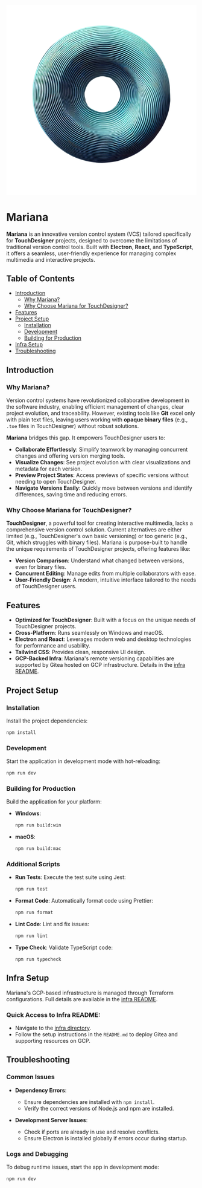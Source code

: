 ![MarianaLogo](resources/icon.png)

# Mariana

**Mariana** is an innovative version control system (VCS) tailored specifically for **TouchDesigner** projects, designed to overcome the limitations of traditional version control tools. Built with **Electron**, **React**, and **TypeScript**, it offers a seamless, user-friendly experience for managing complex multimedia and interactive projects.

## Table of Contents

- [Introduction](#introduction)
  - [Why Mariana?](#why-mariana)
  - [Why Choose Mariana for TouchDesigner?](#why-choose-mariana-for-touchdesigner)
- [Features](#features)
- [Project Setup](#project-setup)
    - [Installation](#installation)
    - [Development](#development)
    - [Building for Production](#building-for-production)
- [Infra Setup](#infra-setup)
- [Troubleshooting](#troubleshooting)

## Introduction

### Why Mariana?

Version control systems have revolutionized collaborative development in the software industry, enabling efficient management of changes, clear project evolution, and traceability. However, existing tools like **Git** excel only with plain text files, leaving users working with **opaque binary files** (e.g., `.toe` files in TouchDesigner) without robust solutions.

**Mariana** bridges this gap. It empowers TouchDesigner users to:
- **Collaborate Effortlessly**: Simplify teamwork by managing concurrent changes and offering version merging tools.
- **Visualize Changes**: See project evolution with clear visualizations and metadata for each version.
- **Preview Project States**: Access previews of specific versions without needing to open TouchDesigner.
- **Navigate Versions Easily**: Quickly move between versions and identify differences, saving time and reducing errors.

### Why Choose Mariana for TouchDesigner?

**TouchDesigner**, a powerful tool for creating interactive multimedia, lacks a comprehensive version control solution. Current alternatives are either limited (e.g., TouchDesigner's own basic versioning) or too generic (e.g., Git, which struggles with binary files). Mariana is purpose-built to handle the unique requirements of TouchDesigner projects, offering features like:
- **Version Comparison**: Understand what changed between versions, even for binary files.
- **Concurrent Editing**: Manage edits from multiple collaborators with ease.
- **User-Friendly Design**: A modern, intuitive interface tailored to the needs of TouchDesigner users.

## Features

- **Optimized for TouchDesigner**: Built with a focus on the unique needs of TouchDesigner projects.
- **Cross-Platform**: Runs seamlessly on Windows and macOS.
- **Electron and React**: Leverages modern web and desktop technologies for performance and usability.
- **Tailwind CSS**: Provides clean, responsive UI design.
- **GCP-Backed Infra**: Mariana's remote versioning capabilities are supported by Gitea hosted on GCP infrastructure. Details in the [infra README](infra/README.md).

## Project Setup

### Installation

Install the project dependencies:

```bash
npm install
```

### Development

Start the application in development mode with hot-reloading:

```bash
npm run dev
```

### Building for Production

Build the application for your platform:

- **Windows**:

  ```bash
  npm run build:win
  ```

- **macOS**:

  ```bash
  npm run build:mac
  ```

### Additional Scripts

- **Run Tests**: Execute the test suite using Jest:
  ```bash
  npm run test
  ```

- **Format Code**: Automatically format code using Prettier:
  ```bash
  npm run format
  ```

- **Lint Code**: Lint and fix issues:
  ```bash
  npm run lint
  ```

- **Type Check**: Validate TypeScript code:
  ```bash
  npm run typecheck
  ```

## Infra Setup

Mariana's GCP-based infrastructure is managed through Terraform configurations. Full details are available in the [infra README](infra/README.md).

### Quick Access to Infra README:

- Navigate to the [infra directory](infra).
- Follow the setup instructions in the `README.md` to deploy Gitea and supporting resources on GCP.

## Troubleshooting

### Common Issues

- **Dependency Errors**:
    - Ensure dependencies are installed with `npm install`.
    - Verify the correct versions of Node.js and npm are installed.

- **Development Server Issues**:
    - Check if ports are already in use and resolve conflicts.
    - Ensure Electron is installed globally if errors occur during startup.

### Logs and Debugging

To debug runtime issues, start the app in development mode:

```bash
npm run dev
```
